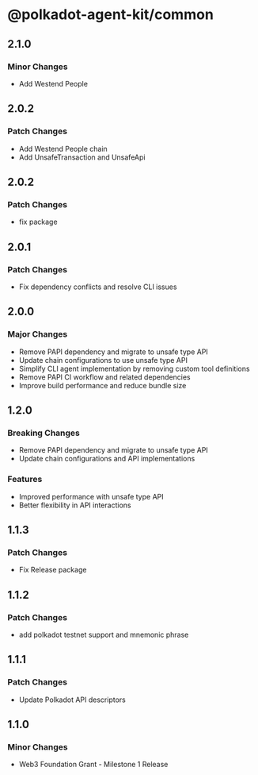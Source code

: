 # @polkadot-agent-kit/common

## 2.1.0

### Minor Changes

- Add Westend People

## 2.0.2

### Patch Changes

- Add Westend People chain
- Add UnsafeTransaction and UnsafeApi

## 2.0.2

### Patch Changes

- fix package

## 2.0.1

### Patch Changes

- Fix dependency conflicts and resolve CLI issues

## 2.0.0

### Major Changes

- Remove PAPI dependency and migrate to unsafe type API
- Update chain configurations to use unsafe type API
- Simplify CLI agent implementation by removing custom tool definitions
- Remove PAPI CI workflow and related dependencies
- Improve build performance and reduce bundle size

## 1.2.0

### Breaking Changes

- Remove PAPI dependency and migrate to unsafe type API
- Update chain configurations and API implementations

### Features

- Improved performance with unsafe type API
- Better flexibility in API interactions

## 1.1.3

### Patch Changes

- Fix Release package

## 1.1.2

### Patch Changes

- add polkadot testnet support and mnemonic phrase

## 1.1.1

### Patch Changes

- Update Polkadot API descriptors

## 1.1.0

### Minor Changes

- Web3 Foundation Grant - Milestone 1 Release
